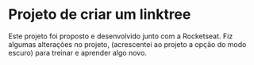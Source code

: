 # Projeto de criar um linktree

Este projeto foi proposto e desenvolvido junto com a Rocketseat.
Fiz algumas alterações no projeto, (acrescentei ao projeto a opção do modo escuro) para treinar e aprender algo novo.
